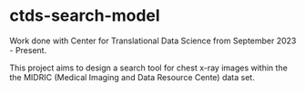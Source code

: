 # ctds-search-model
Work done with Center for Translational Data Science from September 2023 - Present.

This project aims to design a search tool for chest x-ray images within the the MIDRIC (Medical Imaging and Data Resource Cente) data set. 
